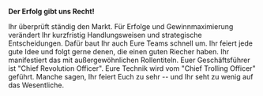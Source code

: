 **Der Erfolg gibt uns Recht!**

Ihr überprüft ständig den Markt. Für Erfolge und Gewinnmaximierung verändert Ihr kurzfristig Handlungsweisen und strategische Entscheidungen. Dafür baut Ihr auch Eure Teams schnell um. Ihr feiert jede gute Idee und folgt gerne denen, die einen guten Riecher haben. Ihr manifestiert das mit außergewöhnlichen Rollentiteln. Euer Geschäftsführer ist &quot;Chief Revolution Officer&quot;. Eure Technik wird vom &quot;Chief Trolling Officer&quot; geführt. Manche sagen, Ihr feiert Euch zu sehr -- und Ihr seht zu wenig auf das Wesentliche.



